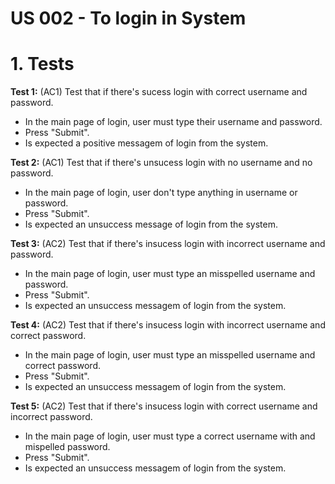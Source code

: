 # US 002 - To login in System

# 1. Tests 

**Test 1:** (AC1) Test that if there's sucess login with correct username and password.
* In the main page of login, user must type their username and password.
* Press "Submit".
* Is expected a positive messagem of login from the system.

**Test 2:** (AC1) Test that if there's unsucess login with no username and no password.
* In the main page of login, user don't type anything in username or password.
* Press "Submit".
* Is expected an unsuccess message of login from the system.

**Test 3:** (AC2) Test that if there's insucess login with incorrect username and password.
* In the main page of login, user must type an misspelled username and password.
* Press "Submit".
* Is expected an unsuccess messagem of login from the system.

**Test 4:** (AC2) Test that if there's insucess login with incorrect username and correct password.
* In the main page of login, user must type an misspelled username and correct password.
* Press "Submit".
* Is expected an unsuccess messagem of login from the system.

**Test 5:** (AC2) Test that if there's insucess login with correct username and incorrect password.
* In the main page of login, user must type a correct username with and mispelled password.
* Press "Submit".
* Is expected an unsuccess messagem of login from the system.


